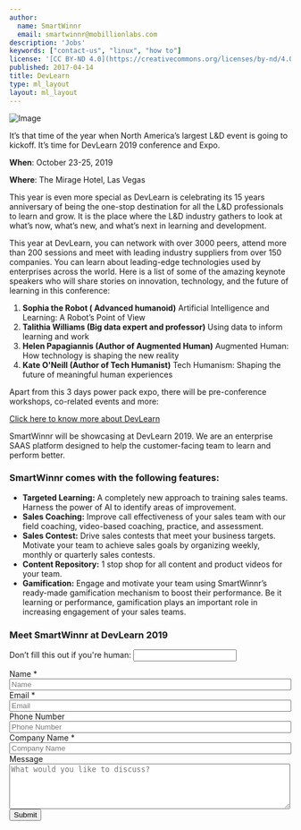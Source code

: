 ```yaml
---
author:
  name: SmartWinnr
  email: smartwinnr@mobillionlabs.com
description: 'Jobs'
keywords: ["contact-us", "linux", "how to"]
license: '[CC BY-ND 4.0](https://creativecommons.org/licenses/by-nd/4.0)'
published: 2017-04-14
title: DevLearn
type: ml_layout
layout: ml_layout
---
```


<script>
$(document).ready(function() {
  $(':input[type="submit"]').prop('disabled', true);
  $('input[type="text"]').keyup(function() {
    if($(this).val() != '') {
      $(':input[type="submit"]').prop('disabled', false);
    }
  });
});
$(function() {
  $( ".ml-loading-button" ).click(function() {
    $( ".ml-loading-button" ).addClass( "onclic", 250, validate);
  });

  function validate() {
    setTimeout(function() {
      $( ".ml-loading-button" ).removeClass( "onclic" );
      $( ".ml-loading-button" ).addClass( "ml-validate", 450, callback );
    }, 2250 );
  }
  function callback() {
    setTimeout(function() {
      $( ".ml-loading-button" ).removeClass( "ml-validate" );
    }, 1250 );
  }
});
</script>

<p class="ml_top_container padding0 ml-margin-bottom0">
  <img class="ml-image" alt="Image" src="../../images/homepage/DevLearn.png">
</p>
<section class="white padding50 ml-padding-top">
  <div class="ml-this-tile row">
    <div class="col-lg-7 col-md-7 col-sm-12 col-xs-12">
      <div class="row ml_top_container ml-prodfeaturerow">
        <p>
          It’s that time of the year when North America’s largest L&D event is going to kickoff. It’s time for DevLearn 2019 conference and Expo.
        </p>
        <p><b>When</b>: October 23-25, 2019</p>
        <p><b>Where</b>: The Mirage Hotel, Las Vegas</p>
        <p>
          This year is even more special as DevLearn is celebrating its 15 years anniversary of being the one-stop destination for all the L&D professionals to learn and grow. It is the place where the L&D industry gathers to look at what’s now, what’s new, and what’s next in learning and development.
        </p>
        <p>
          This year at DevLearn, you can network with over 3000 peers, attend more than 200 sessions and meet with leading industry suppliers from over 150 companies. You can learn about leading-edge technologies used by enterprises across the world. Here is a list of some of the amazing keynote speakers who will share stories on innovation, technology, and the future of learning in this conference:
        </p>
        <ol class="ml_line_height2">
          <li>
            <b>Sophia the Robot ( Advanced humanoid)</b>  Artificial Intelligence and Learning: A Robot’s Point of View
          </li>
          <li>
            <b>Talithia Williams (Big data expert and professor)</b> Using data to inform learning and work
          </li>
          <li>
            <b>Helen Papagiannis (Author of Augmented Human)</b> Augmented Human: How technology is shaping the new reality
          </li>
          <li>
            <b>Kate O'Neill (Author of Tech Humanist)</b> Tech Humanism: Shaping the future of meaningful human experiences
          </li>
        </ol>
        <p>
          Apart from this 3 days power pack expo, there will be pre-conference workshops, co-related events and more:
        </p>
        <a href="https://www.elearningguild.com/devlearn/content/5800/devlearn-2019-conference--expo--home/" target="_blank">Click here to know more about DevLearn</a>
        <p class="ml-margin-top10">
          SmartWinnr will be showcasing at  DevLearn 2019. We are an enterprise SAAS platform designed to help the customer-facing team to learn and perform better.
        </p>
      </div>
      <div class="row ml_top_container ml-prodfeaturerow">
        <h3>SmartWinnr comes with the following features:</h3>
        <ul class="ml_line_height2">
          <li>
            <b>Targeted Learning:</b> A completely new approach to training sales teams. Harness the power of AI to identify areas of improvement.
          </li>
          <li>
            <b>Sales Coaching:</b> Improve call effectiveness of your sales team with our field coaching, video-based coaching, practice, and assessment.
          </li>
          <li>
            <b>Sales Contest:</b> Drive sales contests that meet your business targets. Motivate your team to achieve sales goals by organizing weekly, monthly or quarterly sales contests.
          </li>
          <li>
            <b>Content Repository:</b> 1 stop shop for all content and product videos for your team.
          </li>
          <li>
            <b>Gamification:</b> Engage and motivate your team using SmartWinnr’s ready-made gamification mechanism to boost their performance. Be it learning or performance, gamification plays an important role in increasing engagement of your sales teams.
          </li>
        </ul>
      </div>
    </div>
    <div class="col-lg-5 col-md-5 col-sm-12 col-xs-12">
      <h3>Meet SmartWinnr at DevLearn 2019</h3>
      <form class="" action="https://bu4y0vkrwi.execute-api.us-west-2.amazonaws.com/prod" method="post" id="webform-client-form-11" accept-charset="UTF-8" data-netlify="true" netlify-honeypot="_honeypot">
        <input name="_honeypot" style="display:none" type="text">
          <input type="hidden" name="_to" value="94867cb7283ac9911fadb73040c85fbe11aeafbffb09">
          <input type="hidden" name="_redirect" value="https://smartwinnr.netlify.com/form-successful">
        <div>
          <p class="hidden">
            <label>Don’t fill this out if you're human: <input name="bot-field" /></label>
          </p>
          <div  class="form-item">
            <label class="element-invisible" for="edit-submitted-name">Name <span class="form-required" title="This field is required.">*</span></label>
            <input required="required" placeholder="Name" type="text" id="edit-submitted-name" name="submitted[name]" value="" size="60" maxlength="128" class="form-text required" />
          </div>
          <div  class="form-item">
            <label class="element-invisible" for="edit-submitted-email">Email <span class="form-required" title="This field is required.">*</span></label>
            <input required="required" class="email form-text form-email required" placeholder="Email" type="email" id="edit-submitted-email" name="submitted[email]" size="60" />
          </div>
          <div  class="form-item">
            <label class="element-invisible" for="edit-submitted-phone-number">Phone Number</label>
            <input placeholder="Phone Number" type="text" id="edit-submitted-phone-number" name="submitted[phone_number]" value="" size="60" maxlength="128" class="form-text" />
          </div>
          <div  class="form-item">
            <label class="element-invisible" for="edit-submitted-company-name">Company Name <span class="form-required" title="This field is required.">*</span></label>
            <input required="required" placeholder="Company Name" type="text" id="edit-submitted-company-name" name="submitted[company_name]" value="" size="60" maxlength="128" class="form-text required" />
          </div>
          <div  class="form-item">
            <label class="element-invisible" for="edit-submitted-message">Message </label>
            <textarea placeholder="What would you like to discuss?" id="edit-submitted-message" name="submitted[message]" cols="60" rows="5" class="form-textarea"></textarea>
          </div>
          <input type="hidden" name="details[sid]" />
          <input type="hidden" name="details[page_num]" value="1" />
          <input type="hidden" name="details[page_count]" value="1" />
          <input type="hidden" name="details[finished]" value="0" />
          <input type="hidden" name="form_build_id" value="form-tF8e92Q7jjjIwQLZpoEP76p1bd1_SSsc_ysKTTOhfMw" />
          <input type="hidden" name="form_id" value="webform_client_form_11" />
          <!-- <div data-netlify-recaptcha="true"></div> -->
          <div class="form-actions text-center">
            <!-- <img class="ml-loading-image" src="/images/loading.gif" alt=""> -->
            <input class="webform-submit ml-loading-button form-submit" type="submit" name="op" value="Submit"></input>
          </div>
        </div>
      </form>
    </div>
  </div>
</section>